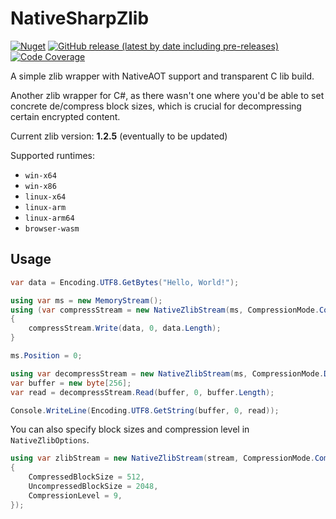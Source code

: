 # NativeSharpZlib

[![Nuget](https://img.shields.io/nuget/v/NativeSharpZlib?style=for-the-badge&logo=nuget)](https://www.nuget.org/packages/NativeSharpZlib/)
[![GitHub release (latest by date including pre-releases)](https://img.shields.io/github/v/release/BigBang1112/NativeSharpZlib?include_prereleases&style=for-the-badge&logo=github)](https://github.com/BigBang1112/NativeSharpZlib/releases)
[![Code Coverage](https://img.shields.io/badge/Code%20Coverage-91%25-success?style=for-the-badge)](https://github.com/BigBang1112/NativeSharpZlib)

A simple zlib wrapper with NativeAOT support and transparent C lib build.

Another zlib wrapper for C#, as there wasn't one where you'd be able to set concrete de/compress block sizes, which is crucial for decompressing certain encrypted content.

Current zlib version: **1.2.5** (eventually to be updated)

Supported runtimes:
- `win-x64`
- `win-x86`
- `linux-x64`
- `linux-arm`
- `linux-arm64`
- `browser-wasm`

## Usage

```cs
var data = Encoding.UTF8.GetBytes("Hello, World!");

using var ms = new MemoryStream();
using (var compressStream = new NativeZlibStream(ms, CompressionMode.Compress, leaveOpen: true))
{
    compressStream.Write(data, 0, data.Length);
}

ms.Position = 0;

using var decompressStream = new NativeZlibStream(ms, CompressionMode.Decompress);
var buffer = new byte[256];
var read = decompressStream.Read(buffer, 0, buffer.Length);

Console.WriteLine(Encoding.UTF8.GetString(buffer, 0, read));
```

You can also specify block sizes and compression level in `NativeZlibOptions`.

```cs
using var zlibStream = new NativeZlibStream(stream, CompressionMode.Compress, new NativeZlibOptions()
{
    CompressedBlockSize = 512,
    UncompressedBlockSize = 2048,
    CompressionLevel = 9,
});
```
